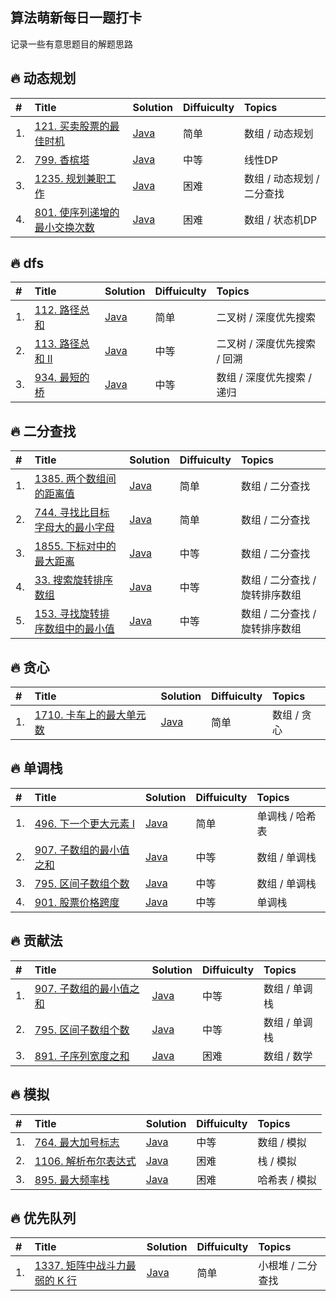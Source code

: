 ## 算法萌新每日一题打卡
记录一些有意思题目的解题思路

## 🔥 动态规划

| # | Title | Solution | Diffuiculty | Topics |
| :-- | :-- | :-- | :-- | :-- |
| 1. | [121. 买卖股票的最佳时机](https://leetcode.cn/problems/best-time-to-buy-and-sell-stock/description/) | [Java](https://github.com/Yunchang-Liu/MyLeetCode/blob/main/src/everyday/S121.md) | 简单 | 数组 / 动态规划 |
| 2. | [799. 香槟塔](https://leetcode.cn/problems/champagne-tower/description/) | [Java](https://github.com/Yunchang-Liu/MyLeetCode/blob/main/src/everyday/S799.md) | 中等 | 线性DP |
| 3. | [1235. 规划兼职工作](https://leetcode.cn/problems/maximum-profit-in-job-scheduling/description/) | [Java](https://github.com/Yunchang-Liu/MyLeetCode/blob/main/src/everyday/S1235.md) | 困难 | 数组 / 动态规划 / 二分查找 |
| 4. | [801. 使序列递增的最小交换次数](https://leetcode.cn/problems/minimum-swaps-to-make-sequences-increasing/description/) | [Java](https://github.com/Yunchang-Liu/MyLeetCode/blob/main/src/everyday/S801.md) | 困难 | 数组 / 状态机DP |

## 🔥 dfs

| # | Title | Solution | Diffuiculty | Topics |
| :-- | :-- | :-- | :-- | :-- |
| 1. | [112. 路径总和](https://leetcode.cn/problems/path-sum/description/) | [Java](https://github.com/Yunchang-Liu/MyLeetCode/blob/main/src/everyday/S112.md) | 简单 | 二叉树 / 深度优先搜索 |
| 2. | [113. 路径总和 II](https://leetcode.cn/problems/path-sum-ii/) | [Java](https://github.com/Yunchang-Liu/MyLeetCode/blob/main/src/everyday/S113.md) | 中等 | 二叉树 / 深度优先搜索 / 回溯 |
| 3. | [934. 最短的桥](https://leetcode.cn/problems/shortest-bridge/description/) | [Java](https://github.com/Yunchang-Liu/MyLeetCode/blob/main/src/everyday/S934.md) | 中等 | 数组 / 深度优先搜索 / 递归 |


## 🔥 二分查找

| # | Title | Solution | Diffuiculty | Topics |
| :-- | :-- | :-- | :-- | :-- |
| 1. | [1385. 两个数组间的距离值](https://leetcode.cn/problems/find-the-distance-value-between-two-arrays/description/) | [Java](https://github.com/Yunchang-Liu/MyLeetCode/blob/main/src/everyday/S1385.md) | 简单 | 数组 / 二分查找 |
| 2. | [744. 寻找比目标字母大的最小字母](https://leetcode.cn/problems/find-smallest-letter-greater-than-target/) | [Java](https://github.com/Yunchang-Liu/MyLeetCode/blob/main/src/everyday/S744.md) | 简单 | 数组 / 二分查找 |
| 3. | [1855. 下标对中的最大距离](https://leetcode.cn/problems/maximum-distance-between-a-pair-of-values/description/) | [Java](https://github.com/Yunchang-Liu/MyLeetCode/blob/main/src/everyday/S1885.md) | 中等 | 数组 / 二分查找 |
| 4. | [33. 搜索旋转排序数组](https://leetcode.cn/problems/search-in-rotated-sorted-array/description/) | [Java](https://github.com/Yunchang-Liu/MyLeetCode/blob/main/src/everyday/S33.md) | 中等 | 数组 / 二分查找 / 旋转排序数组 |
| 5. | [153. 寻找旋转排序数组中的最小值](https://leetcode.cn/problems/find-minimum-in-rotated-sorted-array/description/) | [Java](https://github.com/Yunchang-Liu/MyLeetCode/blob/main/src/everyday/S153.md) | 中等 | 数组 / 二分查找 / 旋转排序数组 |



## 🔥 贪心

| # | Title | Solution | Diffuiculty | Topics |
| :-- | :-- | :-- | :-- | :-- |
| 1. | [1710. 卡车上的最大单元数](https://leetcode.cn/problems/maximum-units-on-a-truck/description/) | [Java](https://github.com/Yunchang-Liu/MyLeetCode/blob/main/src/everyday/S1710.md) | 简单 | 数组 / 贪心 |


## 🔥 单调栈

| # | Title | Solution | Diffuiculty | Topics |
| :-- | :-- | :-- | :-- | :-- |
| 1. | [496. 下一个更大元素 I](https://leetcode.cn/problems/next-greater-element-i/description/) | [Java](https://github.com/Yunchang-Liu/MyLeetCode/blob/main/src/everyday/S496.md) | 简单 | 单调栈 / 哈希表 |
| 2. | [907. 子数组的最小值之和](https://leetcode.cn/problems/sum-of-subarray-minimums/description/) | [Java](https://github.com/Yunchang-Liu/MyLeetCode/blob/main/src/everyday/S907.md) | 中等 | 数组 / 单调栈 |
| 3. | [795. 区间子数组个数](https://leetcode.cn/problems/number-of-subarrays-with-bounded-maximum/description/) | [Java](https://github.com/Yunchang-Liu/MyLeetCode/blob/main/src/everyday/S795.md) | 中等 | 数组 / 单调栈 |
| 4. | [901. 股票价格跨度](https://leetcode.cn/problems/online-stock-span/description/) | [Java](https://github.com/Yunchang-Liu/MyLeetCode/blob/main/src/everyday/S901.md) | 中等 | 单调栈 |

## 🔥 贡献法

| # | Title | Solution | Diffuiculty | Topics |
| :-- | :-- | :-- | :-- | :-- |
| 1. | [907. 子数组的最小值之和](https://leetcode.cn/problems/sum-of-subarray-minimums/description/) | [Java](https://github.com/Yunchang-Liu/MyLeetCode/blob/main/src/everyday/S907.md) | 中等 | 数组 / 单调栈 |
| 2. | [795. 区间子数组个数](https://leetcode.cn/problems/number-of-subarrays-with-bounded-maximum/description/) | [Java](https://github.com/Yunchang-Liu/MyLeetCode/blob/main/src/everyday/S795.md) | 中等 | 数组 / 单调栈 |
| 3. | [891. 子序列宽度之和](https://leetcode.cn/problems/sum-of-subsequence-widths/description/) | [Java](https://github.com/Yunchang-Liu/MyLeetCode/blob/main/src/everyday/S891.md) | 困难 | 数组 / 数学 |


## 🔥 模拟

| # | Title | Solution | Diffuiculty | Topics |
| :-- | :-- | :-- | :-- | :-- |
| 1. | [764. 最大加号标志](https://leetcode.cn/problems/largest-plus-sign/description/) | [Java](https://github.com/Yunchang-Liu/MyLeetCode/blob/main/src/everyday/S764.md) | 中等 | 数组 / 模拟 |
| 2. | [1106. 解析布尔表达式](https://leetcode.cn/problems/parsing-a-boolean-expression/description/) | [Java](https://github.com/Yunchang-Liu/MyLeetCode/blob/main/src/everyday/S1106.md) | 困难 | 栈 / 模拟 |
| 3. | [895. 最大频率栈](https://leetcode.cn/problems/maximum-frequency-stack/description/) | [Java](https://github.com/Yunchang-Liu/MyLeetCode/blob/main/src/everyday/S895.md) | 困难 | 哈希表 / 模拟 |

## 🔥 优先队列

| # | Title | Solution | Diffuiculty | Topics |
| :-- | :-- | :-- | :-- | :-- |
| 1. | [1337. 矩阵中战斗力最弱的 K 行](https://leetcode.cn/problems/the-k-weakest-rows-in-a-matrix/description/) | [Java](https://github.com/Yunchang-Liu/MyLeetCode/blob/main/src/everyday/S1337.md) | 简单 | 小根堆 / 二分查找 |



<!--
## 🔥 [LeetCode (力扣) Top 100 Liked Questions](https://leetcode.com/problemset/top-100-liked-questions/)
◎ The questions that are also listed in the [Top Interview](https://leetcode.com/problemset/top-interview-questions/) are marked with『🔝 』.
 
| # | Title | Solution | Diffuiculty | Category | Topics |
| :-- | :-- | :-- | :-- | :-- | :-- |
| 1.🔝 | [Two Sum](https://github.com/cashviar/leetcode/blob/main/problems/algorithms/1_two-sum.md#1two-sum兩數之和) | [Java](https://github.com/cashviar/leetcode/blob/main/problems/algorithms/1_two-sum.md#java) / [Go](https://github.com/cashviar/leetcode/blob/main/problems/algorithms/1_two-sum.md#go) / [JS](https://github.com/cashviar/leetcode/blob/main/problems/algorithms/1_two-sum.md#javascript) / [C#](https://github.com/cashviar/leetcode/blob/main/problems/algorithms/1_two-sum.md#c) | Easy | Algorithms | Array / Hash Table | 🔝 Top Interview Questions |
| 2.🔝 | [Add Two Numbers](https://github.com/cashviar/leetcode/blob/main/problems/algorithms/2_add-two-numbers.md#2add-two-numbers%E5%85%A9%E6%95%B8%E7%9B%B8%E5%8A%A0) | [Go](https://github.com/cashviar/leetcode/blob/main/problems/algorithms/2_add-two-numbers.md#go) / [Java](https://github.com/cashviar/leetcode/blob/main/problems/algorithms/2_add-two-numbers.md#java) / [JS](https://github.com/cashviar/leetcode/blob/main/problems/algorithms/2_add-two-numbers.md#js) / [C#](https://github.com/cashviar/leetcode/blob/main/problems/algorithms/2_add-two-numbers.md#c) | Medium | Algorithms | Linked List / Math / Recursion | 🔝 Top Interview Questions |
-->
